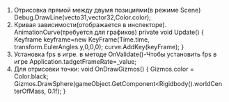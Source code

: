 1. Отрисовка прямой между двумя позициями(в режиме Scene)
  Debug.DrawLine(vecto31,vector32,Color.color);
2. Кривая зависимости(отображается в инспекторе).
 AnimationCurve(требуется для графиков)
private void Update()
{
   Keyframe keyframe=new KeyFrame(Time.time, transform.EulerAngles.y,0,0,0);
   curve.AddKey(keyFrame);
}
3. Установка fps в игре.
в методе OnValidate()-Чтобы установить fps в игре
Application.tadgetFrameRate=_value;
4.  Для отрисовки точки:
void OnDrawGizmos()
{
  Gizmos.color = Color.black;
Gizmos.DrawSphere(gameObject.GetComponent<Rigidbody().worldCenterOfMass, 0.1f);
}